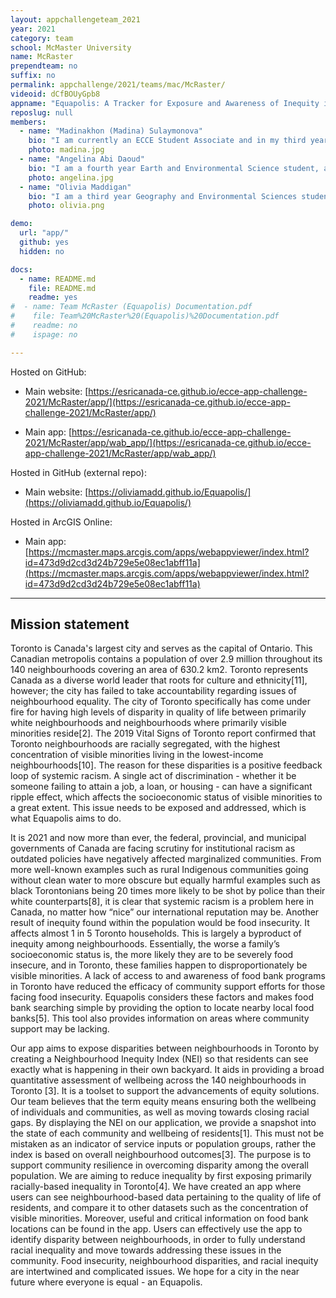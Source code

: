 ```yaml
---
layout: appchallengeteam_2021
year: 2021
category: team
school: McMaster University
name: McRaster
prependteam: no
suffix: no
permalink: appchallenge/2021/teams/mac/McRaster/
videoid: dCfBOUyGpb8
appname: "Equapolis: A Tracker for Exposure and Awareness of Inequity in Toronto"
reposlug: null
members:
  - name: "Madinakhon (Madina) Sulaymonova"
    bio: "I am currently an ECCE Student Associate and in my third year of Honours Environmental Sciences Co-op. I am on a track to attain a Certified GIS Professional (GISP) accreditation, by which I plan on carrying out my interest in GIS with my passion in epidemiology. My hobbies include HIIT workouts, playing APEX Legends, and spending time with my two year old hamster. Mom of two plants."
    photo: madina.jpg
  - name: "Angelina Abi Daoud"
    bio: "I am a fourth year Earth and Environmental Science student, also pursuing a Certificate of Geographic Information Science. I am starting my Master’s of Sedimentology in the Fall and hope to incorporate GIS into my research on coastal systems. My interests include owning way too many plants, raising way too many hamsters, and hiking."
    photo: angelina.jpg
  - name: "Olivia Maddigan"
    bio: "I am a third year Geography and Environmental Sciences student currently in co-op, working as a GIS Technician. I am extremely passionate about using technology to help better our environment and hope to use this challenge as an opportunity to pursue that. My hobbies include reading obscure Wikipedia pages, shooting hoops, and playing with my 3 month old kitten."
    photo: olivia.png

demo:
  url: "app/"
  github: yes
  hidden: no

docs:
  - name: README.md
    file: README.md
    readme: yes
#  - name: Team McRaster (Equapolis) Documentation.pdf
#    file: Team%20McRaster%20(Equapolis)%20Documentation.pdf
#    readme: no
#    ispage: no

---
```


Hosted on GitHub:

- Main website: [https://esricanada-ce.github.io/ecce-app-challenge-2021/McRaster/app/](https://esricanada-ce.github.io/ecce-app-challenge-2021/McRaster/app/)

- Main app: [https://esricanada-ce.github.io/ecce-app-challenge-2021/McRaster/app/wab_app/](https://esricanada-ce.github.io/ecce-app-challenge-2021/McRaster/app/wab_app/)


Hosted in GitHub (external repo):

- Main website: [https://oliviamadd.github.io/Equapolis/](https://oliviamadd.github.io/Equapolis/)


Hosted in ArcGIS Online:

- Main app: [https://mcmaster.maps.arcgis.com/apps/webappviewer/index.html?id=473d9d2cd3d24b729e5e08ec1abff11a](https://mcmaster.maps.arcgis.com/apps/webappviewer/index.html?id=473d9d2cd3d24b729e5e08ec1abff11a)

---

## Mission statement

Toronto is Canada's largest city and serves as the capital of Ontario. This Canadian metropolis contains a population of over 2.9 million throughout its 140 neighbourhoods covering an area of 630.2 km2. Toronto represents Canada as a diverse world leader that roots for culture and ethnicity\[11\], however; the city has failed to take accountability regarding issues of neighbourhood equality. The city of Toronto specifically has come under fire for having high levels of disparity in quality of life between primarily white neighbourhoods and neighbourhoods where primarily visible minorities reside\[2\]. The 2019 Vital Signs of Toronto report confirmed that Toronto neighbourhoods are racially segregated, with the highest concentration of visible minorities living in the lowest-income neighbourhoods\[10\]. The reason for these disparities is a positive feedback loop of systemic racism. A single act of discrimination - whether it be someone failing to attain a job, a loan, or housing - can have a significant ripple effect, which affects the socioeconomic status of visible minorities to a great extent. This issue needs to be exposed and addressed, which is what Equapolis aims to do.   

It is 2021 and now more than ever, the federal, provincial, and municipal governments of Canada are facing scrutiny for institutional racism as outdated policies have negatively affected marginalized communities. From more well-known examples such as rural Indigenous communities going without clean water to more obscure but equally harmful examples such as black Torontonians being 20 times more likely to be shot by police than their white counterparts\[8\], it is clear that systemic racism is a problem here in Canada, no matter how “nice” our international reputation may be. Another result of inequity found within the population would be food insecurity. It affects almost 1 in 5 Toronto households. This is largely a byproduct of inequity among neighbourhoods. Essentially, the worse a family’s socioeconomic status is, the more likely they are to be severely food insecure, and in Toronto, these families happen to disproportionately be visible minorities. A lack of access to and awareness of food bank programs in Toronto have reduced the efficacy of community support efforts for those facing food insecurity. Equapolis considers these factors and makes food bank searching simple by providing the option to locate nearby local food banks\[5\]. This tool also provides information on areas where community support may be lacking.    

Our app aims to expose disparities between neighbourhoods in Toronto by creating a Neighbourhood Inequity Index (NEI) so that residents can see exactly what is happening in their own backyard. It aids in providing a broad quantitative assessment of wellbeing across the 140 neighbourhoods in Toronto \[3\]. It is a toolset to support the advancements of equity solutions. Our team believes that the term equity means ensuring both the wellbeing of individuals and communities, as well as moving towards closing racial gaps. By displaying the NEI on our application, we provide a snapshot into the state of each community and wellbeing of residents\[1\]. This must not be mistaken as an indicator of service inputs or population groups, rather the index is based on overall neighbourhood outcomes\[3\].
The purpose is to support community resilience in overcoming disparity among the overall population. We are aiming to reduce inequality by first exposing primarily racially-based inequality in Toronto\[4\]. We have created an app where users can see neighbourhood-based data pertaining to the quality of life of residents, and compare it to other datasets such as the concentration of visible minorities. Moreover, useful and critical information on food bank locations can be found in the app. Users can effectively use the app to identify disparity between neighbourhoods, in order to fully understand racial inequality and move towards addressing these issues in the community. Food insecurity, neighbourhood disparities, and racial inequity are intertwined and complicated issues. We hope for a city in the near future where everyone is equal - an Equapolis.
